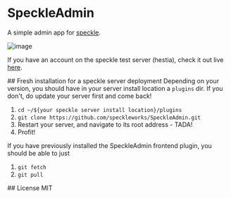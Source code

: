# SpeckleAdmin
A simple admin app for [speckle](https://speckle.works).


![image](https://user-images.githubusercontent.com/7696515/50599992-5be4bf80-0eb8-11e9-8b01-7698b407c7ac.png)

If you have an account on the speckle test server (hestia), check it out live [here](https://hestia.speckle.works).

## Fresh installation for a speckle server deployment
Depending on your version, you should have in your server install location a `plugins` dir. If you don't, do update your server first and come back!

1. `cd ~/${your speckle server install location}/plugins`
2. `git clone https://github.com/speckleworks/SpeckleAdmin.git`
3. Restart your server, and navigate to its root address - TADA!
4. Profit!

If you have previously installed the SpeckleAdmin frontend plugin, you should be able to just
1. `git fetch`
2. `git pull`

## License
MIT



